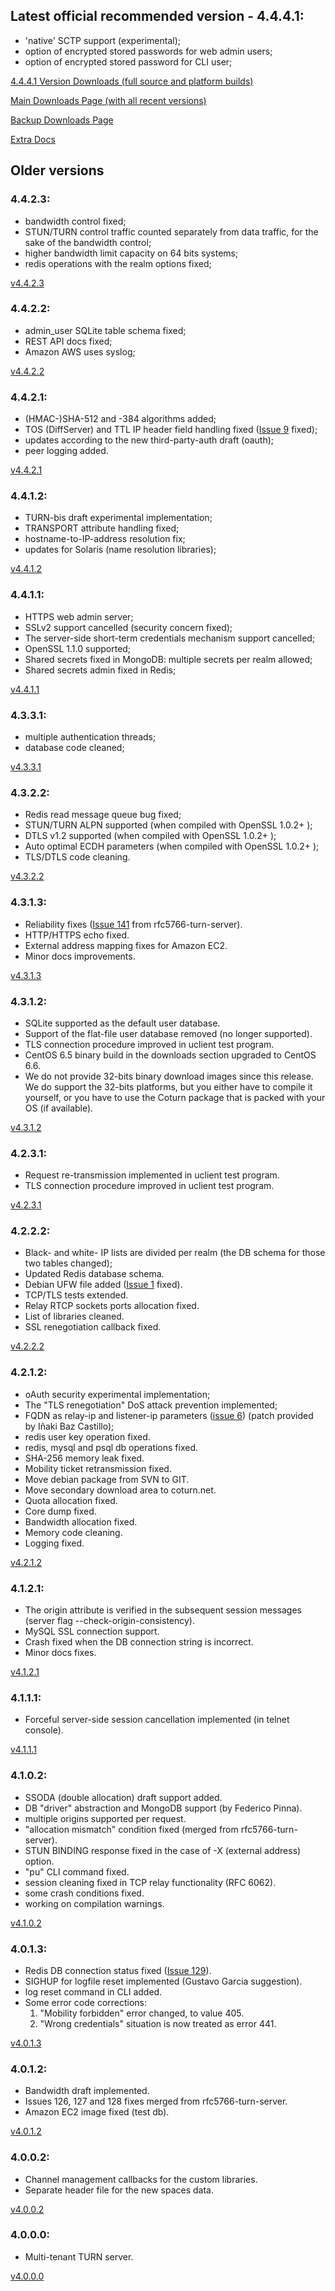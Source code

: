 ## Latest official recommended version - 4.4.4.1: ##

  * 'native' SCTP support (experimental);
  * option of encrypted stored passwords for web admin users;
  * option of encrypted stored password for CLI user;

[4.4.4.1 Version Downloads (full source and platform builds)](http://turnserver.open-sys.org/downloads/v4.4.4.1/)

[Main Downloads Page (with all recent versions)](http://turnserver.open-sys.org/downloads/)

[Backup Downloads Page](http://coturn.net/turnserver/)

[Extra Docs ](http://turnserver.open-sys.org/downloads/extradocs/)

## Older versions ##

### 4.4.2.3: ###

  * bandwidth control fixed;
  * STUN/TURN control traffic counted separately from data traffic, for the sake of the bandwidth control;
  * higher bandwidth limit capacity on 64 bits systems;
  * redis operations with the realm options fixed;


[v4.4.2.3](http://turnserver.open-sys.org/downloads/v4.4.2.3/)

### 4.4.2.2: ###

  * admin\_user SQLite table schema fixed;
  * REST API docs fixed;
  * Amazon AWS uses syslog;


[v4.4.2.2](http://turnserver.open-sys.org/downloads/v4.4.2.2/)

### 4.4.2.1: ###

  * (HMAC-)SHA-512 and -384 algorithms added;
  * TOS (DiffServer) and TTL IP header field handling fixed ([Issue 9](https://code.google.com/p/coturn/issues/detail?id=9) fixed);
  * updates according to the new third-party-auth draft (oauth);
  * peer logging added.


[v4.4.2.1](http://turnserver.open-sys.org/downloads/v4.4.2.1/)

### 4.4.1.2: ###

  * TURN-bis draft experimental implementation;
  * TRANSPORT attribute handling fixed;
  * hostname-to-IP-address resolution fix;
  * updates for Solaris (name resolution libraries);

[v4.4.1.2](http://turnserver.open-sys.org/downloads/v4.4.1.2/)

### 4.4.1.1: ###

  * HTTPS web admin server;
  * SSLv2 support cancelled (security concern fixed);
  * The server-side short-term credentials mechanism support cancelled;
  * OpenSSL 1.1.0 supported;
  * Shared secrets fixed in MongoDB: multiple secrets per realm allowed;
  * Shared secrets admin fixed in Redis;

[v4.4.1.1](http://turnserver.open-sys.org/downloads/v4.4.1.1/)

### 4.3.3.1: ###

  * multiple authentication threads;
  * database code cleaned;

[v4.3.3.1](http://turnserver.open-sys.org/downloads/v4.3.3.1/)

### 4.3.2.2: ###

  * Redis read message queue bug fixed;
  * STUN/TURN ALPN supported (when compiled with OpenSSL 1.0.2+ );
  * DTLS v1.2 supported (when compiled with OpenSSL 1.0.2+ );
  * Auto optimal ECDH parameters (when compiled with OpenSSL 1.0.2+ );
  * TLS/DTLS code cleaning.

[v4.3.2.2](http://turnserver.open-sys.org/downloads/v4.3.2.2/)

### 4.3.1.3: ###

  * Reliability fixes ([Issue 141](https://code.google.com/p/coturn/issues/detail?id=141) from rfc5766-turn-server).
  * HTTP/HTTPS echo fixed.
  * External address mapping fixes for Amazon EC2.
  * Minor docs improvements.

[v4.3.1.3](http://turnserver.open-sys.org/downloads/v4.3.1.3/)

### 4.3.1.2: ###

  * SQLite supported as the default user database.
  * Support of the flat-file user database removed (no longer supported).
  * TLS connection procedure improved in uclient test program.
  * CentOS 6.5 binary build in the downloads section upgraded to CentOS 6.6.
  * We do not provide 32-bits binary download images since this release. We do support the 32-bits platforms, but you either have to compile it yourself, or you have to use the Coturn package that is packed with your OS (if available).

[v4.3.1.2](http://turnserver.open-sys.org/downloads/v4.3.1.2/)

### 4.2.3.1: ###

  * Request re-transmission implemented in uclient test program.
  * TLS connection procedure improved in uclient test program.

[v4.2.3.1](http://turnserver.open-sys.org/downloads/v4.2.3.1/)

### 4.2.2.2: ###

  * Black- and white- IP lists are divided per realm (the DB schema for those two tables changed);
  * Updated Redis database schema.
  * Debian UFW file added ([Issue 1](https://code.google.com/p/coturn/issues/detail?id=1) fixed).
  * TCP/TLS tests extended.
  * Relay RTCP sockets ports allocation fixed.
  * List of libraries cleaned.
  * SSL renegotiation callback fixed.

[v4.2.2.2](http://turnserver.open-sys.org/downloads/v4.2.2.2/)


### 4.2.1.2: ###

  * oAuth security experimental implementation;
  * The "TLS renegotiation" DoS attack prevention implemented;
  * FQDN as relay-ip and listener-ip parameters ([issue 6](https://code.google.com/p/coturn/issues/detail?id=6)) (patch provided by Iñaki Baz Castillo);
  * redis user key operation fixed.
  * redis, mysql and psql db operations fixed.
  * SHA-256 memory leak fixed.
  * Mobility ticket retransmission fixed.
  * Move debian package from SVN to GIT.
  * Move secondary download area to coturn.net.
  * Quota allocation fixed.
  * Core dump fixed.
  * Bandwidth allocation fixed.
  * Memory code cleaning.
  * Logging fixed.

[v4.2.1.2](http://turnserver.open-sys.org/downloads/v4.2.1.2/)

### 4.1.2.1: ###

  * The origin attribute is verified in the subsequent session messages (server flag --check-origin-consistency).
  * MySQL SSL connection support.
  * Crash fixed when the DB connection string is incorrect.
  * Minor docs fixes.

[v4.1.2.1](http://turnserver.open-sys.org/downloads/v4.1.2.1/)

### 4.1.1.1: ###

  * Forceful server-side session cancellation implemented (in telnet console).

[v4.1.1.1](http://turnserver.open-sys.org/downloads/v4.1.1.1/)

### 4.1.0.2: ###

  * SSODA (double allocation) draft support added.
  * DB "driver" abstraction and MongoDB support (by Federico Pinna).
  * multiple origins supported per request.
  * "allocation mismatch" condition fixed (merged from rfc5766-turn-server).
  * STUN BINDING response fixed in the case of -X (external address) option.
  * "pu" CLI command fixed.
  * session cleaning fixed in TCP relay functionality (RFC 6062).
  * some crash conditions fixed.
  * working on compilation warnings.

[v4.1.0.2](http://turnserver.open-sys.org/downloads/v4.1.0.2/)

### 4.0.1.3: ###

  * Redis DB connection status fixed ([Issue 129](https://code.google.com/p/coturn/issues/detail?id=129)).
  * SIGHUP for logfile reset implemented (Gustavo Garcia suggestion).
  * log reset command in CLI added.
  * Some error code corrections:
    1. "Mobility forbidden" error changed, to value 405.
    1. "Wrong credentials" situation is now treated as error 441.

[v4.0.1.3](http://turnserver.open-sys.org/downloads/v4.0.1.3/)

### 4.0.1.2: ###

  * Bandwidth draft implemented.
  * Issues 126, 127 and 128 fixes merged from rfc5766-turn-server.
  * Amazon EC2 image fixed (test db).

[v4.0.1.2](http://turnserver.open-sys.org/downloads/v4.0.1.2/)

### 4.0.0.2: ###

  * Channel management callbacks for the custom libraries.
  * Separate header file for the new spaces data.

[v4.0.0.2](http://turnserver.open-sys.org/downloads/v4.0.0.2/)

### 4.0.0.0: ###

  * Multi-tenant TURN server.

[v4.0.0.0](http://turnserver.open-sys.org/downloads/v4.0.0.0/)